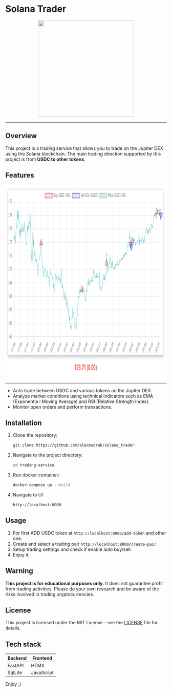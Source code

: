 # Solana Trader

<p align="center">
    <img width="300" height="300" src="media/logo.png" />
</p>

<hr />

## Overview

This project is a trading service that allows you to trade on the Jupiter DEX
using the Solana blockchain. The main trading direction supported by this
project is from **USDC to other tokens**.

## Features

<p align="center">
    <img width="800" height="600" src="media/chart.png" />
</p>

<hr />

- Auto trade between USDC and various tokens on the Jupiter DEX.
- Analyze market conditions using technical indicators such as
EMA (Exponentia
l Moving Average) and RSI (Relative Strength Index).
- Monitor open orders and perform transactions.

## Installation

1. Clone the repository:

   ```bash
   git clone https://github.com/alexmudrak/solana_trader
   ```

2. Navigate to the project directory:

   ```bash
   cd trading-service
   ```

3. Run docker container:

   ```bash
   docker-compose up --build
   ```

4. Navigate to UI

   ```
   http://localhost:8000
   ```

## Usage

1. For first ADD USDC token at `http://localhost:8000/add-token` and other one.
2. Create and select a trading pair `http://localhost:8000/create-pair`.
2. Setup trading settings and check if enable auto buy/sell.
4. Enjoy it.

## Warning

**This project is for educational purposes only.** It does not guarantee
profit from trading activities. Please do your own research and be aware
of the risks involved in trading cryptocurrencies.

## License

This project is licensed under the MIT License - see the [LICENSE](LICENSE)
file for details.

## Tech stack

| Backend | Frontend |
|---------|----------|
| FastAPI | HTMX |
| SqlLite | JavaScript |

Enjoy ;)
